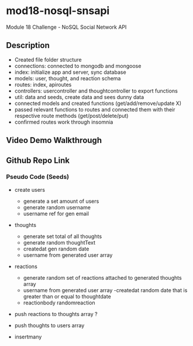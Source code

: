 # mod18-nosql-snsapi
Module 18 Challenge - NoSQL Social Network API

## Description
- Created file folder structure
- connections: connected to mongodb and mongoose
- index: initialize app and server, sync database
- models: user, thought, and reaction schema
- routes: index, apiroutes
- controllers: usercontroller and thoughtcontroller to export functions
- util: data and seeds, create data and sees dunny data
- connected models and created functions (get/add/remove/update X)
- passed relevant functions to routes and connected them with their respective route methods (get/post/delete/put)
- confirmed routes work through insomnia

## Video Demo Walkthrough



## Github Repo Link



### Pseudo Code (Seeds)
- create users
    - generate a set amount of users
    - generate random username
    - username ref for gen email

- thoughts
    - generate set total of all thoughts
    - generate random thoughtText
    - createdat gen random date
    - username from generated user array

- reactions
    - generate random set of reactions attached to generated thoughts array
    - username from generated user array 
    -createdat random date that is greater than or equal to thoughtdate
    - reactionbody randomreaction

- push reactions to thoughts array ?
- push thoughts to users array
- insertmany
